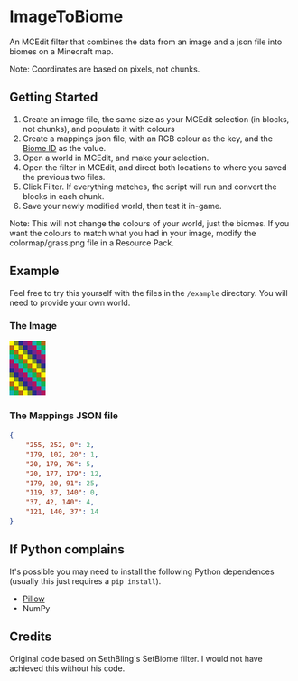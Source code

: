 # ImageToBiome

An MCEdit filter that combines the data from an image and a json file into biomes on a Minecraft map.

Note: Coordinates are based on pixels, not chunks.
## Getting Started
1. Create an image file, the same size as your MCEdit selection (in blocks, not chunks), and populate it with colours
2. Create a mappings json file, with an RGB colour as the key, and the [Biome ID](https://minecraft.gamepedia.com/Biome) as the value.
3. Open a world in MCEdit, and make your selection.
3. Open the filter in MCEdit, and direct both locations to where you saved the previous two files.
4. Click Filter. If everything matches, the script will run and convert the blocks in each chunk.
5. Save your newly modified world, then test it in-game.

Note: This will not change the colours of your world, just the biomes. If you want the colours to match what you had in your image, modify the colormap/grass.png file in a Resource Pack.

## Example

Feel free to try this yourself with the files in the `/example` directory. You will need to provide your own world.

### The Image
![Alt text](/example/pixels.png?raw=true "Pixels.png")

### The Mappings JSON file

```json
{
	"255, 252, 0": 2,
	"179, 102, 20": 1,
	"20, 179, 76": 5,
	"20, 177, 179": 12,
	"179, 20, 91": 25,
	"119, 37, 140": 0,
	"37, 42, 140": 4,
	"121, 140, 37": 14
}
```

## If Python complains

It's possible you may need to install the following Python dependences (usually this just requires a `pip install`).
* [Pillow](http://pillow.readthedocs.org/en/3.0.x/installation.html)
* NumPy
 
## Credits

Original code based on SethBling's SetBiome filter. I would not have achieved this without his code.